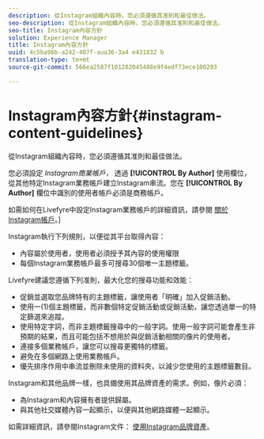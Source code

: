 ```yaml
---
description: 從Instagram組織內容時，您必須遵循其准則和最佳做法。
seo-description: 從Instagram組織內容時，您必須遵循其准則和最佳做法。
seo-title: Instagram內容方針
solution: Experience Manager
title: Instagram內容方針
uuid: 4c5ba96b-a242-407f-aua36-3a4 e431832 b
translation-type: tm+mt
source-git-commit: 566ea2587f101202045488e9f4edf73ece100293

---
```



# Instagram內容方針{#instagram-content-guidelines}

從Instagram組織內容時，您必須遵循其准則和最佳做法。

您必須設定 *Instagram商業帳戶，* 透過 **[!UICONTROL By Author]** 使用欄位，從其他特定Instagram業務帳戶建立Instagram串流。您在 **[!UICONTROL By Author]** 欄位中識別的使用者帳戶必須是商務帳戶。

如需如何在Livefyre中設定Instagram業務帳戶的詳細資訊，請參閱 [關於Instagram帳戶](../c-users-creating-accounts-with-studio-access/t-configure-social-accout-instagram/c-about-instagram-accounts.md#c_about_instagram_accounts)。]

Instagram執行下列規則，以便從其平台取得內容：

* 內容屬於使用者，使用者必須授予其內容的使用權限
* 每個Instagram業務帳戶最多可搜尋30個唯一主題標籤。

Livefyre建議您遵循下列准則，最大化您的搜尋功能和效能：

* 促銷並選取您品牌特有的主題標籤，讓使用者「明確」加入促銷活動。
* 使用一(1)個主題標籤，而非數個特定促銷活動或促銷活動，讓您透過單一的特定篩選來追蹤。
* 使用特定字詞，而非主題標籤搜尋中的一般字詞。使用一般字詞可能會產生非預期的結果，而且可能包括不想用於與促銷活動相關的像片的使用者。
* 連接多個業務帳戶，讓您可以搜尋更獨特的標籤。
* 避免在多個網路上使用業務帳戶。
* 優先排序作用中串流並刪除未使用的資料夾，以減少您使用的主題標籤數目。

Instagram和其他品牌一樣，也具備使用其品牌資產的需求。例如，像片必須：

* 為Instagram和內容擁有者提供歸屬。
* 與其他社交媒體內容一起顯示，以便與其他網路媒體一起顯示。

如需詳細資訊，請參閱Instagram文件： [使用Instagram品牌資產](https://help.instagram.com/304689166306603)。
